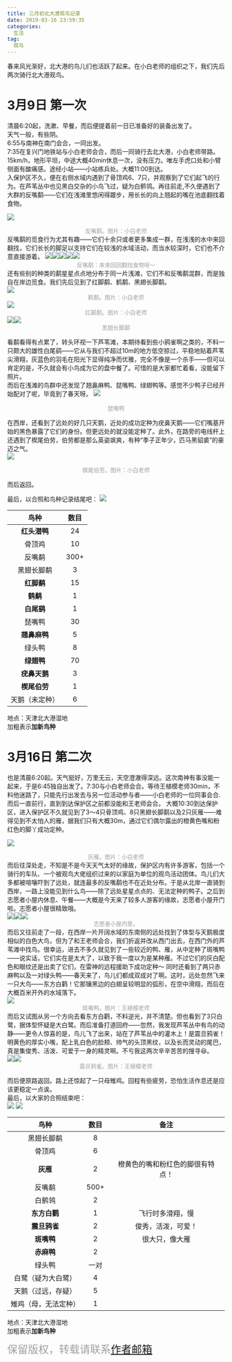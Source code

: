 ```yaml
---
title: 三月初北大港观鸟记录
date: 2019-03-16 23:59:35
categories:
  生活
tag: 
  观鸟
---
```



春来风光渐好，北大港的鸟儿们也活跃了起来。在小白老师的组织之下，我们先后两次骑行北大港观鸟。  
<!-- more -->

# 3月9日 第一次
清晨6:20起，洗漱、早餐，而后便提着前一日已准备好的装备出发了。  
天气一般，有些阴。  
6:55与南神在南门会合，一同出发。  
7:35在复兴门地铁站与小白老师会合，而后一同骑行去北大港，小白老师带路。15km/h，地形平坦，中途大概40min休息一次，没有压力。唯左手虎口处和小臂侧面有酸痛感。途经小站——小站练兵处。大概11:00到达。  
入保护区不久，便在右侧水域内遇到了骨顶鸡6、7只，并观察到了它们起飞的行为。在芦苇丛中也见黑白交杂的小鸟飞过，疑为白鹡鸰。再往前走,不久便遇到了大群的反嘴鹬——它们在浅滩里悠闲得踱步，用长长的向上翘起的嘴在池底翻找着食物。  

![](https://ws1.sinaimg.cn/large/006tKfTcly1g150pj46n3j30hs0vkzzh.jpg)
<font color=#a0a0a0 size=2 face="黑体"><center>反嘴鹬。图片：小白老师</center></font> </center>
反嘴鹬的觅食行为尤其有趣——它们十余只或者更多集成一群，在浅浅的水中来回翻找，它们长长的脚足以支持它们在较浅的水域活动，而当水较深时，它们也不介意直接游着。 
![](https://ws1.sinaimg.cn/large/006tKfTcly1g150l3gjprj30au04ztah.jpg)![](https://ws1.sinaimg.cn/large/006tKfTcly1g150l45ps3j30ao04sq54.jpg)![](https://ws1.sinaimg.cn/large/006tKfTcly1g150l50akrj30bk04mtat.jpg)![](https://ws4.sinaimg.cn/large/006tKfTcly1g150l5vviej30bp04pgo0.jpg)![](https://ws3.sinaimg.cn/large/006tKfTcly1g150l6qaeoj30bj055mzw.jpg)<font color=#a0a0a0 size=2 face="黑体"><center>反嘴鹬：来来回回翻找食物呀～</center></font>
还有些别的种类的鹬星星点点地分布于同一片浅滩，它们不和反嘴鹬混群，而是独自在岸边觅食。我们先后见到了红脚鹬、鹤鹬、黑翅长脚鹬。   
![](https://ws4.sinaimg.cn/large/006tKfTcly1g150su7lkmj30hs0vknc1.jpg)<font color=#a0a0a0 size=2 face="黑体"><center>鹤鹬。图片：小白老师</center></font>![](https://ws4.sinaimg.cn/large/006tKfTcly1g1516yvqu9j30hs0vk4qp.jpg)<font color=#a0a0a0 size=2 face="黑体"><center>红脚鹬。图片：小白老师</center></font>![](https://ws1.sinaimg.cn/large/006tKfTcly1g15197da07j30c607ndfu.jpg)![](https://ws3.sinaimg.cn/large/006tKfTcly1g15197g5ntj30e909amxq.jpg)<font color=#a0a0a0 size=2 face="黑体"><center>黑翅长脚鹬</center></font></center>

看鹬看得有点累了，转头环视一下芦苇滩，本期待看到些小鸦雀啊之类的，不料一只颇大的雄性白尾鹞——它从与我们不超过10m的地方低空掠过，平稳地贴着芦苇尖滑翔，灰蓝色的羽毛在阳光下显得纯净而优雅，完全不像是一个杀手——但可以肯定的是，不久就会有小鸟成为它的盘中餐了。可惜的是大家都忙着看，没能留下照片。  
而后在浅滩的鸟群中还发现了翘鼻麻鸭、琵嘴鸭、绿翅鸭等。感觉不少鸭子已经开始配对了呢，毕竟到了春天呀。
![](https://ws1.sinaimg.cn/large/006tKfTcly1g151vwoa1sj31f90u0qdq.jpg)<font color=#a0a0a0 size=2 face="黑体"><center>琵嘴鸭</center></font>

在西岸，还看到了远处的好几只天鹅，近处的成功定种为疣鼻天鹅——它们嘴基开始的黑色暴露了它们的身份。但更远处的就没能定种了。此外，在路旁的电线杆上还遇到了楔尾伯劳，伯劳都是那么英姿飒爽，有种“季子正年少，匹马黑貂裘”的豪迈之气。  
![](https://ws2.sinaimg.cn/large/006tKfTcly1g177iimm5vj30hs0b40yh.jpg)<font color=#a0a0a0 size=2 face="黑体"><center>楔尾伯劳。图片：小白老师</center></font>
 
而后返回。  

[^_^]: 不得不说南神的身体素质是真的好，后段他赶时间一度拉爆我呜呜呜。  

最后，以合照和鸟种记录结尾吧：
![](https://ws4.sinaimg.cn/large/006tKfTcly1g15273yumkj30rg0oidl0.jpg)


鸟种 | 数目
:--: | :--:
**红头潜鸭** |  24 
骨顶鸡  |  10
反嘴鹬  |  300+
黑翅长脚鹬  |  3
**红脚鹬**  |  15
**鹤鹬**  |  1
**白尾鹞**  |  1
琵嘴鸭  |  30
**翘鼻麻鸭**  |  5
绿头鸭  |  8
**绿翅鸭**  |  70
**疣鼻天鹅**  |  3
**楔尾伯劳**  |  1
天鹅（未定种） |  6
地点：天津北大港湿地  
加粗表示**加新鸟种**  

# 3月16日 第二次
也是清晨6:20起。天气挺好，万里无云，天空澄澈得深远。这次南神有事没能一起来，于是6:45独自出发了。7:30与小白老师会合。等待王植模老师30min，不料他迷路了，只能先行出发去与另一位活动参与者——小白老师的一位同事会合.而后一直前行，直到到达保护区之前都没能和王老师会合。 
大概10:30到达保护区，进入保护区不久就见到了3～4只骨顶鸡、8只黑翅长脚鹬以及2只灰雁——难得见到不太怕人的雁，据我们只有大概30m，通过它们偶尔露出的橙黄色嘴和粉红色的脚丫成功定种。  

[^_^]: 7:30与小白老师在外环线与解放路交叉口会合。 

![](https://ws1.sinaimg.cn/large/006tKfTcly1g14za3c51ej30hr079jzp.jpg)<font color=#a0a0a0 size=2 face="黑体"><center>灰雁。图片：小白老师</center></font>
而后往深处走，不知是不是今天天气太好的缘故，保护区内有许多游客，包括一个骑行的车队、一个被观鸟大佬组织过来的以家庭为单位的观鸟活动团体。鸟儿们大多都被喧嚷吓到了远处，就连最多的反嘴鹬也不在近处分布。于是从北岸一直骑到西岸，一路上没能见到什么鸟——除了远处星星点点的、无法定种的鸭子。之后到志愿者小屋内休息、午餐——大概是今天来了较多人游客的缘故，志愿者小屋开门啦。志愿者小屋很精致哦。    
![](https://ws2.sinaimg.cn/large/006tKfTcly1g14zsfw3b2j31400u0u0y.jpg)![](https://ws1.sinaimg.cn/large/006tKfTcly1g14zsfajifj31400u04qs.jpg)![](https://ws3.sinaimg.cn/large/006tKfTcly1g14zsdp4lnj31400u0qv7.jpg)<font color=#a0a0a0 size=2 face="黑体"><center>志愿者小屋内景。</center></font>
而后又往前走了一段，在西岸一片开阔水域的东南侧的远处找到了体型与天鹅极度相似的白色大鸟，但为了和王老师会合，我们折返并改从西门出去，在西门外的芦苇滩中找鸟。很幸运，进去不多久就见到了一些较近的鸭、雁，从中定种了斑嘴鸭——说实话，它们实在是太大了，以致于我一度以为是某种雁。不过它们的灰白配色和眼纹还是出卖了它们，在雷神的远程援助下成功定种～ 同时还看到了两只赤麻鸭以及一对绿头鸭——春天来了，鸟儿们都成双成对了啊。这时，远处忽然飞来一只大鸟——东方白鹳！它那镶黑边的白翅呈较明显的弧形，在空中滑翔，而后在大概百米开外的水域落下。  
![](https://ws3.sinaimg.cn/large/006tKfTcly1g167tg5nbmj30m80h1t9k.jpg)<font color=#a0a0a0 size=2 face="黑体"><center>斑嘴鸭。图片：王植模老师</center></font>
而后又试图从另一个方向去看东方白鹳，不料逆光，并不清楚。但也看到了3只白鹭，据体型怀疑是大白鹭。而后准备打道回府——忽然，我发现芦苇丛中有鸟的动静——更令人惊喜的是，鸟儿飞了出来，站在了芦苇丛中的灌木上！是震旦鸦雀！明黄色的厚实小嘴，配上乳白色的脸颊、帅气的头顶黑纹，以及长而灵动的尾巴，真是集俊秀、活泼、可爱于一身的精灵啊。不亏我这两次辛辛苦苦的搜寻😆。  
![](https://ws4.sinaimg.cn/large/006tKfTcly1g167wep2myj30m80gnwfw.jpg)![](https://ws4.sinaimg.cn/large/006tKfTcly1g167wdwyrgj30m80gsmyv.jpg)<font color=#a0a0a0 size=2 face="黑体"><center>震旦鸦雀。图片：王植模老师</center></font>

而后便原路返回。路上还惊起了一只母雉鸡。回程有些疲劳，恐怕生活作息还是应该更稳定一点诶。  
最后，以大家的合照结束吧：  
![](https://ws2.sinaimg.cn/large/006tKfTcly1g150k27zqqj31400u0kjn.jpg)
![](https://ws2.sinaimg.cn/large/006tKfTcly1g150k4cf2ij30u0140hdv.jpg)  

鸟种 | 数目 | 备注
:--: | :--: | :--:
黑翅长脚鹬  |  8
骨顶鸡  |  6
**灰雁**  |  2  |  橙黄色的嘴和粉红色的脚很有特点！
反嘴鹬  |  500+
白鹡鸰  |  2
**东方白鹳** |  1  |  飞行时多滑翔，慢
**震旦鸦雀**  |  2  |  俊秀，活泼，可爱！
**斑嘴鸭**  |  2  |  很大只，像大雁
**赤麻鸭**  |  2
绿头鸭  |  一对
白鹭（疑为大白鹭）  |  4
天鹅（过远，存疑）  |  5
雉鸡（母，无法定种）  |  1
地点：天津北大港湿地  
加粗表示**加新鸟种**  

<font color=#a0a0a0 size=5 face="黑体"><p align="left">保留版权，转载请联系[作者邮箱](ljk5403@outlook.com)</p></font>
